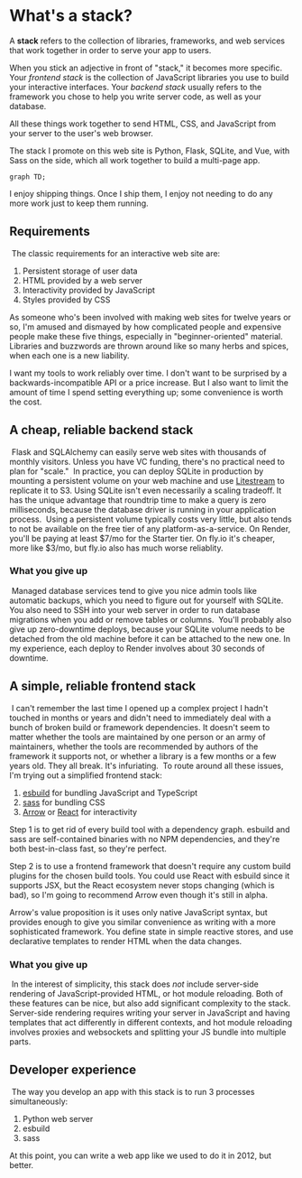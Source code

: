 # What's a stack?

A **stack** refers to the collection of libraries, frameworks, and web services that work together in order to serve your app to users.

When you stick an adjective in front of "stack," it becomes more specific. Your _frontend stack_ is the collection of JavaScript libraries you use to build your interactive interfaces. Your _backend stack_ usually refers to the framework you chose to help you write server code, as well as your database.

All these things work together to send HTML, CSS, and JavaScript from your server to the user's web browser.

The stack I promote on this web site is Python, Flask, SQLite, and Vue, with Sass on the side, which all work together to build a multi-page app.

```mermaid
graph TD;
```

I enjoy shipping things. Once I ship them, I enjoy not needing to do any more work just to keep them running.
​

## Requirements

​
The classic requirements for an interactive web site are:
​

1. Persistent storage of user data
2. HTML provided by a web server
3. Interactivity provided by JavaScript
4. Styles provided by CSS

As someone who's been involved with making web sites for twelve years or so, I'm amused and dismayed by how complicated people and expensive people make these five things, especially in "beginner-oriented" material. Libraries and buzzwords are thrown around like so many herbs and spices, when each one is a new liability.

I want my tools to work reliably over time. I don't want to be surprised by a backwards-incompatible API or a price increase. But I also want to limit the amount of time I spend setting everything up; some convenience is worth the cost.
​

## A cheap, reliable backend stack

​
Flask and SQLAlchemy can easily serve web sites with thousands of monthly visitors. Unless you have VC funding, there's no practical need to plan for "scale."
​
In practice, you can deploy SQLite in production by mounting a persistent volume on your web machine and use [Litestream](https://litestream.io/) to replicate it to S3.
​
Using SQLite isn't even necessarily a scaling tradeoff. It has the unique advantage that roundtrip time to make a query is zero milliseconds, because the database driver is running in your application process.
​
Using a persistent volume typically costs very little, but also tends to not be available on the free tier of any platform-as-a-service. On Render, you'll be paying at least $7/mo for the Starter tier. On fly.io it's cheaper, more like $3/mo, but fly.io also has much worse reliablity.
​

### What you give up

​
Managed database services tend to give you nice admin tools like automatic backups, which you need to figure out for yourself with SQLite. You also need to SSH into your web server in order to run database migrations when you add or remove tables or columns.
​
You'll probably also give up zero-downtime deploys, because your SQLite volume needs to be detached from the old machine before it can be attached to the new one. In my experience, each deploy to Render involves about 30 seconds of downtime.
​

## A simple, reliable frontend stack

​
I can't remember the last time I opened up a complex project I hadn't touched in months or years and didn't need to immediately deal with a bunch of broken build or framework dependencies. It doesn't seem to matter whether the tools are maintained by one person or an army of maintainers, whether the tools are recommended by authors of the framework it supports not, or whether a library is a few months or a few years old. They all break. It's infuriating.
​
To route around all these issues, I'm trying out a simplified frontend stack:
​

1. [esbuild](https://esbuild.github.io) for bundling JavaScript and TypeScript
2. [sass](https://sass-lang.com/install) for bundling CSS
3. [Arrow](https://www.arrow-js.com/) or [React](https://react.dev/) for interactivity

Step 1 is to get rid of every build tool with a dependency graph. esbuild and sass are self-contained binaries with no NPM dependencies, and they're both best-in-class fast, so they're perfect.

Step 2 is to use a frontend framework that doesn't require any custom build plugins for the chosen build tools. You could use React with esbuild since it supports JSX, but the React ecosystem never stops changing (which is bad), so I'm going to recommend Arrow even though it's still in alpha.

Arrow's value proposition is it uses only native JavaScript syntax, but provides enough to give you similar convenience as writing with a more sophisticated framework. You define state in simple reactive stores, and use declarative templates to render HTML when the data changes.

### What you give up

​
In the interest of simplicity, this stack does _not_ include server-side rendering of JavaScript-provided HTML, or hot module reloading. Both of these features can be nice, but also add significant complexity to the stack. Server-side rendering requires writing your server in JavaScript and having templates that act differently in different contexts, and hot module reloading involves proxies and websockets and splitting your JS bundle into multiple parts.
​

## Developer experience

​
The way you develop an app with this stack is to run 3 processes simultaneously:
​

1. Python web server
2. esbuild
3. sass

At this point, you can write a web app like we used to do it in 2012, but better.
